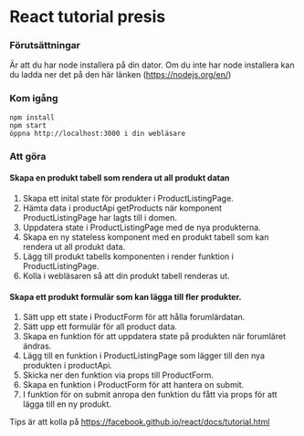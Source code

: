 # React tutorial presis

### Förutsättningar 
Är att du har node installera på din dator.
Om du inte har node installera kan du ladda ner det på den här länken (https://nodejs.org/en/) 

### Kom igång
 
```
npm install
npm start
öppna http://localhost:3000 i din webläsare
```

### Att göra 

#### Skapa en produkt tabell som rendera ut all produkt datan
1. Skapa ett inital state för produkter i ProductListingPage.
2. Hämta data i productApi getProducts när komponent ProductListingPage har lagts till i domen. 
3. Uppdatera state i ProductListingPage med de nya produkterna.
4. Skapa en ny stateless komponent med en produkt tabell som kan rendera ut all produkt data.
5. Lägg till produkt tabells komponenten i render funktion i ProductListingPage.
6. Kolla i webläsaren så att din produkt tabell renderas ut. 

#### Skapa ett produkt formulär som kan lägga till fler produkter. 
1. Sätt upp ett state i ProductForm för att hålla forumlärdatan. 
2. Sätt upp ett formulär för all product data. 
2. Skapa en funktion för att uppdatera state på produkten när forumläret ändras. 
3. Lägg till en funktion i ProductListingPage som lägger till den nya produkten i productApi.
4. Skicka ner den funktion via props till ProductForm.
5. Skapa en funktion i ProductForm för att hantera on submit. 
6. I funktion för on submit anropa den funktion du fått via props för att lägga till en ny produkt.  


Tips är att kolla på https://facebook.github.io/react/docs/tutorial.html